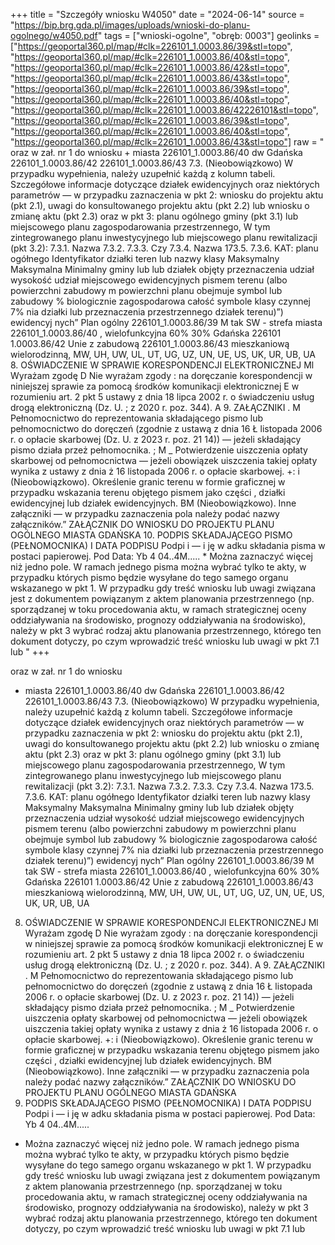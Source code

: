 +++
title = "Szczegóły wniosku W4050"
date = "2024-06-14"
source = "https://bip.brg.gda.pl/images/uploads/wnioski-do-planu-ogolnego/w4050.pdf"
tags = ["wnioski-ogolne", "obręb: 0003"]
geolinks = ["https://geoportal360.pl/map/#clk=226101_1.0003.86/39&stl=topo", "https://geoportal360.pl/map/#clk=226101_1.0003.86/40&stl=topo", "https://geoportal360.pl/map/#clk=226101_1.0003.86/42&stl=topo", "https://geoportal360.pl/map/#clk=226101_1.0003.86/43&stl=topo", "https://geoportal360.pl/map/#clk=226101_1.0003.86/39&stl=topo", "https://geoportal360.pl/map/#clk=226101_1.0003.86/40&stl=topo", "https://geoportal360.pl/map/#clk=226101_1.0003.86/42226101&stl=topo", "https://geoportal360.pl/map/#clk=226101_1.0003.86/39&stl=topo", "https://geoportal360.pl/map/#clk=226101_1.0003.86/40&stl=topo", "https://geoportal360.pl/map/#clk=226101_1.0003.86/43&stl=topo"]
raw = " oraz w zał. nr 1 do wniosku +  miasta 226101_1.0003.86/40 dw Gdańska 226101_1.0003.86/42 226101_1.0003.86/43 7.3. (Nieobowiązkowo) W przypadku wypełnienia, należy uzupełnić każdą z kolumn tabeli. Szczegółowe informacje dotyczące działek ewidencyjnych oraz niektórych parametrów — w przypadku zaznaczenia w pkt 2: wniosku do projektu aktu (pkt 2.1), uwagi do konsultowanego projektu aktu (pkt 2.2) lub wniosku o zmianę aktu (pkt 2.3) oraz w pkt 3: planu ogólnego gminy (pkt 3.1) lub miejscowego planu zagospodarowania przestrzennego, W tym zintegrowanego planu inwestycyjnego lub miejscowego planu rewitalizacji (pkt 3.2): 7.3.1. Nazwa 7.3.2. 7.3.3. Czy  7.3.4. Nazwa 173.5. 7.3.6. KAT: planu ogółnego Identyfikator działki teren lub nazwy klasy  Maksymalny Maksymalna Minimalny gminy lub lub działek objęty przeznaczenia udział wysokość udział miejscowego ewidencyjnych pismem terenu (albo powierzchni zabudowy m powierzchni planu obejmuje symbol lub zabudowy % biologicznie zagospodarowa całość symbole klasy czynnej 7% nia działki lub przeznaczenia przestrzennego działek terenu)”) ewidencyj nych” Plan ogólny 226101_1.0003.86/39 M tak SW - strefa miasta 226101_1.0003.86/40 , wielofunkcyjna 60% 30% Gdańska 226101 1.0003.86/42  Unie z zabudową 226101_1.0003.86/43 mieszkaniową wielorodzinną, MW, UH, UW, UL, UT, UG, UZ, UN, UE, US, UK, UR, UB, UA 8. OŚWIADCZENIE W SPRAWIE KORESPONDENCJI ELEKTRONICZNEJ Ml Wyrażam zgodę D Nie wyrażam zgody : na doręczanie korespondencji w niniejszej sprawie za pomocą środków komunikacji elektronicznej E w rozumieniu art. 2 pkt 5 ustawy z dnia 18 lipca 2002 r. o świadczeniu usług drogą elektroniczną (Dz. U. ; z 2020 r. poz. 344). A 9. ZAŁĄCZNIKI . M Pełnomocnictwo do reprezentowania składającego pismo lub pełnomocnictwo do doręczeń (zgodnie z ustawą z dnia 16 Ł listopada 2006 r. o opłacie skarbowej (Dz. U. z 2023 r. poz. 21 14)) — jeżeli składający pismo działa przeż pełnomocnika. ; M _ Potwierdzenie uiszczenia opłaty skarbowej od pełnomocnictwa — jeżeli obowiązek uiszczenia takiej opłaty wynika z ustawy z dnia ż 16 listopada 2006 r. o opłacie skarbowej. +: i  (Nieobowiązkowo). Określenie granic terenu w formie graficznej w przypadku wskazania terenu objętego pismem jako części , działki ewidencyjnej lub działek ewidencyjnych. BM  (Nieobowiązkowo). Inne załączniki — w przypadku zaznaczenia pola należy podać nazwy załączników.” ZAŁĄCZNIK DO WNIOSKU DO PROJEKTU PLANU OGÓLNEGO MIASTA GDAŃSKA 10. PODPIS SKŁADAJĄCEGO PISMO (PEŁNOMOCNIKA) I DATA PODPISU Podpi i — i ję w adku składania pisma w postaci papierowej. Pod Data: Yb 4 04..4M..... * Można zaznaczyć więcej niż jedno pole. W ramach jednego pisma można wybrać tylko te akty, w przypadku których pismo będzie wysyłane do tego samego organu wskazanego w pkt 1. W przypadku gdy treść wniosku lub uwagi związana jest z dokumentem powiązanym z aktem planowania przestrzennego (np. sporządzanej w toku procedowania aktu, w ramach strategicznej oceny oddziaływania na środowisko, prognozy oddziaływania na środowisko), należy w pkt 3 wybrać rodzaj aktu planowania przestrzennego, którego ten dokument dotyczy, po czym wprowadzić treść wniosku lub uwagi w pkt 7.1 lub "
+++

 oraz w zał. nr 1 do wniosku
+  miasta 226101_1.0003.86/40 dw
Gdańska 226101_1.0003.86/42
226101_1.0003.86/43
7.3. (Nieobowiązkowo) W przypadku wypełnienia, należy uzupełnić każdą z kolumn tabeli.
Szczegółowe informacje dotyczące działek ewidencyjnych oraz niektórych parametrów — w przypadku
zaznaczenia w pkt 2: wniosku do projektu aktu (pkt 2.1), uwagi do konsultowanego projektu aktu (pkt 2.2)
lub wniosku o zmianę aktu (pkt 2.3) oraz w pkt 3: planu ogólnego gminy (pkt 3.1) lub miejscowego planu
zagospodarowania przestrzennego, W tym zintegrowanego planu inwestycyjnego lub miejscowego planu
rewitalizacji (pkt 3.2):
7.3.1. Nazwa 7.3.2. 7.3.3. Czy  7.3.4. Nazwa 173.5. 7.3.6. KAT:
planu ogółnego Identyfikator działki teren lub nazwy klasy  Maksymalny Maksymalna Minimalny
gminy lub lub działek objęty przeznaczenia udział wysokość udział
miejscowego ewidencyjnych pismem terenu (albo powierzchni zabudowy m powierzchni
planu obejmuje symbol lub zabudowy % biologicznie
zagospodarowa całość symbole klasy czynnej 7%
nia działki lub przeznaczenia
przestrzennego działek terenu)”)
ewidencyj
nych”
Plan ogólny 226101_1.0003.86/39 M tak SW - strefa
miasta 226101_1.0003.86/40 , wielofunkcyjna 60% 30%
Gdańska 226101 1.0003.86/42  Unie z zabudową
226101_1.0003.86/43 mieszkaniową
wielorodzinną,
MW, UH, UW,
UL, UT, UG,
UZ, UN, UE,
US, UK, UR,
UB, UA
8. OŚWIADCZENIE W SPRAWIE KORESPONDENCJI ELEKTRONICZNEJ
Ml Wyrażam zgodę D Nie wyrażam zgody
: na doręczanie korespondencji w niniejszej sprawie za pomocą środków komunikacji elektronicznej
E w rozumieniu art. 2 pkt 5 ustawy z dnia 18 lipca 2002 r. o świadczeniu usług drogą elektroniczną (Dz. U.
; z 2020 r. poz. 344).
A 9. ZAŁĄCZNIKI
. M Pełnomocnictwo do reprezentowania składającego pismo lub pełnomocnictwo do doręczeń (zgodnie z ustawą z dnia 16
Ł listopada 2006 r. o opłacie skarbowej (Dz. U. z 2023 r. poz. 21 14)) — jeżeli składający pismo działa przeż pełnomocnika.
; M _ Potwierdzenie uiszczenia opłaty skarbowej od pełnomocnictwa — jeżeli obowiązek uiszczenia takiej opłaty wynika z ustawy z dnia
ż 16 listopada 2006 r. o opłacie skarbowej.
+: i  (Nieobowiązkowo). Określenie granic terenu w formie graficznej w przypadku wskazania terenu objętego pismem jako części
, działki ewidencyjnej lub działek ewidencyjnych.
BM  (Nieobowiązkowo). Inne załączniki — w przypadku zaznaczenia pola należy podać nazwy załączników.” ZAŁĄCZNIK DO
WNIOSKU DO PROJEKTU PLANU OGÓLNEGO MIASTA GDAŃSKA
10. PODPIS SKŁADAJĄCEGO PISMO (PEŁNOMOCNIKA) I DATA PODPISU
Podpi i — i ję w adku składania pisma w postaci papierowej.
Pod Data: Yb 4 04..4M.....
* Można zaznaczyć więcej niż jedno pole. W ramach jednego pisma można wybrać tylko te akty, w przypadku których pismo będzie
wysyłane do tego samego organu wskazanego w pkt 1. W przypadku gdy treść wniosku lub uwagi związana jest z dokumentem
powiązanym z aktem planowania przestrzennego (np. sporządzanej w toku procedowania aktu, w ramach strategicznej oceny
oddziaływania na środowisko, prognozy oddziaływania na środowisko), należy w pkt 3 wybrać rodzaj aktu planowania przestrzennego,
którego ten dokument dotyczy, po czym wprowadzić treść wniosku lub uwagi w pkt 7.1 lub 


